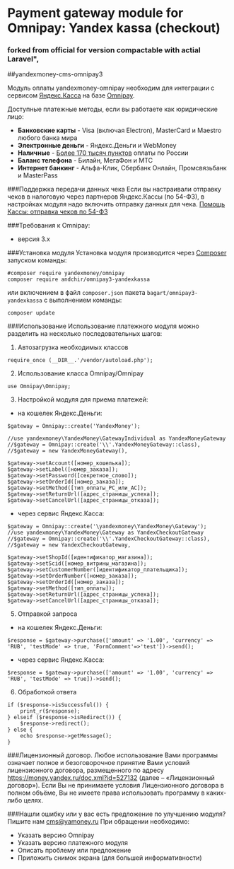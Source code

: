 # Payment gateway module for Omnipay: Yandex kassa (checkout)
### forked from official for version compactable with actial Laravel",
##yandexmoney-cms-omnipay3

Модуль оплаты yandexmoney-omnipay необходим для интеграции с сервисом [Яндекс.Касса](http://kassa.yandex.ru/) на базе [Omnipay](http://omnipay.thephpleague.com/).

 Доступные платежные методы, если вы работаете как юридические лицо:
* **Банковские карты** -  Visa (включая Electron), MasterCard и Maestro любого банка мира
* **Электронные деньги** - Яндекс.Деньги и WebMoney
* **Наличные** - [Более 170 тысяч пунктов](https://money.yandex.ru/pay/doc.xml?id=526209) оплаты по России
* **Баланс телефона** - Билайн, МегаФон и МТС
* **Интернет банкинг** - Альфа-Клик, Сбербанк Онлайн, Промсвязьбанк и MasterPass

###Поддержка передачи данных чека
Если вы настраивали отправку чеков в налоговую через партнеров Яндекс.Кассы (по 54-ФЗ), в настройках модуля надо включить отправку данных для чека.
[Помощь Кассы: отправка чеков по 54-ФЗ](https://yandex.ru/support/checkout/payments/tax-sync.html)

###Требования к Omnipay:
* версия 3.x

###Установка модуля
Установка модуля производится через [Composer](https://getcomposer.org/) запуском команды:
```
#composer require yandexmoney/omnipay
composer require andchir/omnipay3-yandexkassa
```
или включением в файл `composer.json` пакета `bagart/omnipay3-yandexkassa` с выполнением команды:
```
composer update
```
###Использование
Использование платежного модуля можно разделить на несколько последовательных шагов:

1. Автозагрузка необходимых классов
 ```
require_once (__DIR__.'/vendor/autoload.php');
 ```

2. Использование класса Omnipay/Omnipay
 ```
use Omnipay\Omnipay;
 ```
3. Настройкой модуля для приема платежей:
 * на кошелек Яндекс.Деньги:
 ```
$gateway = Omnipay::create('YandexMoney');

//use yandexmoney\YandexMoney\GatewayIndividual as YandexMoneyGateway
//$gateway = Omnipay::create('\\'.YandexMoneyGateway::class),
//$gateway = new YandexMoneyGateway(),

$gateway->setAccount([номер_кошелька]);
$gateway->setLabel([номер_заказа]);
$gateway->setPassword([секретное_слово]);
$gateway->setOrderId([номер_заказа]);
$gateway->setMethod([тип_оплаты_PC_или_AC]);
$gateway->setReturnUrl([адрес_страницы_успеха]);
$gateway->setCancelUrl([адрес_страницы_отказа]);
 ```
 * через сервис Яндекс.Касса:
 ```
$gateway = Omnipay::create('\yandexmoney\YandexMoney\Gateway');
//use yandexmoney\YandexMoney\Gateway as YandexCheckoutGateway
//$gateway = Omnipay::create('\\'.YandexCheckoutGateway::class),
//$gateway = new YandexCheckoutGateway,

$gateway->setShopId([идентификатор_магазина]);
$gateway->setScid([номер_витрины_магазина]);
$gateway->setCustomerNumber([идентификатор_плательщика]);
$gateway->setOrderNumber([номер_заказа]);
$gateway->setOrderId([номер_заказа]);
$gateway->setMethod([тип_оплаты]);
$gateway->setReturnUrl([адрес_страницы_успеха]);
$gateway->setCancelUrl([адрес_страницы_отказа]);
 ```
5. Отправкой запроса
 * на кошелек Яндекс.Деньги:
 ```
$response = $gateway->purchase(['amount' => '1.00', 'currency' => 'RUB', 'testMode' => true, 'FormComment'=>'test'])->send();
 ```
 * через сервис Яндекс.Касса:
 ```
$response = $gateway->purchase(['amount' => '1.00', 'currency' => 'RUB', 'testMode' => true])->send();
 ```
6. Обработкой ответа 
```
if ($response->isSuccessful()) {
    print_r($response);
} elseif ($response->isRedirect()) {
    $response->redirect();
} else {
    echo $response->getMessage();
}
```
###Лицензионный договор.
Любое использование Вами программы означает полное и безоговорочное принятие Вами условий лицензионного договора, размещенного по адресу https://money.yandex.ru/doc.xml?id=527132 (далее – «Лицензионный договор»). 
Если Вы не принимаете условия Лицензионного договора в полном объёме, Вы не имеете права использовать программу в каких-либо целях.

###Нашли ошибку или у вас есть предложение по улучшению модуля?
Пишите нам cms@yamoney.ru
При обращении необходимо:
* Указать версию Omnipay
* Указать версию платежного модуля
* Описать проблему или предложение
* Приложить снимок экрана (для большей информативности)
